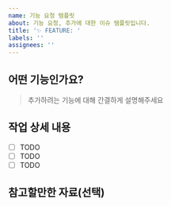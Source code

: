 ```yaml
---
name: 기능 요청 템플릿
about: 기능 요청, 추가에 대한 이슈 템플릿입니다.
title: '✨ FEATURE: '
labels: ''
assignees: ''
---
```


## 어떤 기능인가요?

> 추가하려는 기능에 대해 간결하게 설명해주세요

## 작업 상세 내용

- [ ] TODO
- [ ] TODO
- [ ] TODO

## 참고할만한 자료(선택)

